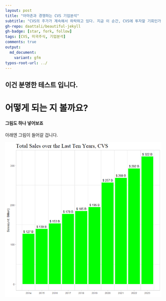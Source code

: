 ```yaml
---
layout: post
title: "아마존과 경쟁하는 CVS 기업분석"
subtitle: "CVS의 주가가 계속해서 하락하고 있다. 지금 이 순간, CVS에 투자할 기회인가?"
gh-repo: daattali/beautiful-jekyll
gh-badge: [star, fork, follow]
tags: [CVS, 미국주식, 기업분석]
comments: true
output:
  md_document:
    variant: gfm
typos-root-url: ../
---
```


## 이건 분명한 테스트 입니다.

# 어떻게 되는 지 볼까요?

#### 그림도 하나 넣어보죠

아래엔 그림이 들어갈 겁니다.

![Rplot](figures/2023-08-12-아마존과-경쟁하는-CVS-기업분석/Rplot-1691900441224-20.png)
